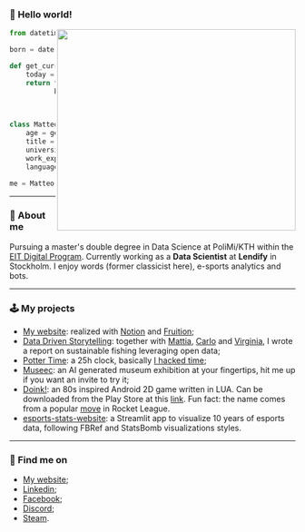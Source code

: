 ### 👋 Hello world!

<img align='right' src="https://media1.tenor.com/images/15a8b26cd29f81fa4bbe81040ac8becd/tenor.gif?itemid=15987423" width="420" height="355">

```python
from datetime import date

born = date(1998, 2, 20)

def get_current_age(born):
    today = date.today()
    return today.year - \
           born.year - \
           ((today.month, today.day) < \
            (born.month, born.day))

class Matteo:
    age = get_current_age()
    title = 'Data Scientist'
    university = ['PoliMi', 'KTH']
    work_experience = ['Huawei']
    language = ['C', 'Java', 'Python', 'Lua']
    
me = Matteo()
```

---

### 🧐 About me
Pursuing a master's double degree in Data Science at PoliMi/KTH within the [EIT Digital Program](https://masterschool.eitdigital.eu/). Currently working as a **Data Scientist** at **Lendify** in Stockholm. I enjoy words (former classicist here), e-sports analytics and bots.

---

### 🕹️ My projects
- [My website](https://www.matteoferrini.xyz/): realized with [Notion](https://www.notion.so/) and [Fruition](https://fruitionsite.com/);
- [Data Driven Storytelling](https://team-footplus.medium.com/who-will-be-caught-in-the-net-an-unsung-story-on-the-ecological-impact-of-fishing-and-aquaculture-96e2d640d3b3): together with [Mattia](https://github.com/mattiasu96), [Carlo](https://github.com/carlovitellio) and [Virginia](https://github.com/VirginiaMigliorini), I wrote a report on sustainable fishing leveraging open data;
- [Potter Time](https://zatfer17.github.io/): a 25h clock, basically [I hacked time](https://youtu.be/Qp61ysbPG-8?t=157);
- [Museec](https://museec2.bubbleapps.io/version-test/index/Lorem%20ipsum...?debug_mode=true): an AI generated museum exhibition at your fingertips, hit me up if you want an invite to try it;
- [Doink!](https://github.com/Zatfer17/Doink-the-game): an 80s inspired Android 2D game written in LUA. Can be downloaded from the Play Store at this [link](https://play.google.com/store/apps/details?id=com.qwerteam.Doink&hl=en_US&gl=US). Fun fact: the name comes from a popular [move](https://www.youtube.com/watch?v=pWVBrlGZMYM) in Rocket League.
- [esports-stats-website](https://github.com/Zatfer17/esports-stats-website): a Streamlit app to visualize 10 years of esports data, following FBRef and StatsBomb visualizations styles.

---

### 🔦 Find me on
- [My website](https://www.matteoferrini.xyz/);
- [Linkedin](https://www.linkedin.com/in/matteo-ferrini/);
- [Facebook](https://www.facebook.com/matteo.ferrini.9);
- [Discord](https://discordapp.com/users/176350044717318145/);
- [Steam](https://steamcommunity.com/id/zapatone17).

<!--
**Zatfer17/Zatfer17** is a ✨ _special_ ✨ repository because its `README.md` (this file) appears on your GitHub profile.

Here are some ideas to get you started:

- 🔭 I’m currently working on ...
- 🌱 I’m currently learning ...
- 👯 I’m looking to collaborate on ...
- 🤔 I’m looking for help with ...
- 💬 Ask me about ...
- 📫 How to reach me: ...
- 😄 Pronouns: ...
- ⚡ Fun fact: ...
-->
